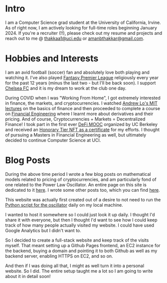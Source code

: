 # Intro

I am a Computer Science grad student at the University of California, Irvine. As of right now, I am actively looking for full-time roles beginning January 2024. If you're a recruiter (!!), please check out my resume and projects and reach out to me @ [thakkaa1@uci.edu](mailto:thakkaa1@uci.edu) or [amanbthakkar@gmail.com](mailto:amanbthakkar@gmail.com).

# Hobbies and Interests

I am an avid football (soccer) fan and absolutely love both playing and watching it. I've also played [Fantasy Premier League](https://fantasy.premierleague.com/) religiously every year for the past 12 years (minus the last two - but I'll be back soon). I support [Chelsea FC](https://www.chelseafc.com/en) and it is my dream to work at the club one day.

During COVID when I was "Working From Home", I got extremely interested in finance, the markets, and cryptocurrencies. I watched [Andrew Lo's MIT lectures](https://ocw.mit.edu/courses/15-401-finance-theory-i-fall-2008/pages/video-lectures-and-slides/) on the basics of finance and then proceeded to complete a course on [Financial Engineering](https://www.coursera.org/specializations/financialengineering) where I learnt more about derivatives and their pricing. And of course, Cryptocurrencies + Markets = Decentralized Finance! I took part in the first ever [DeFi MOOC](https://defi-learning.org/f22) organized by UC Berkeley and received an [Honorary Tier NFT as a certificate](https://www.linkedin.com/feed/update/urn:li:activity:6965659384886538240/) for my efforts. I thought of pursuing a Masters in Financial Engineering as well, but ultimately decided to continue Computer Science at UCI.

# Blog Posts

During the above time period I wrote a few blog posts on mathematical models related to pricing of cryptocurrencies, and am particularly fond of one related to the Power Law Oscillator. An entire page on this site is dedicated to it [here](https://www.amanthakkar.com/btc-indicator). I wrote some other posts too, which you can find [here](https://medium.com/@amanbthakkar).

This website was actually first created out of a desire to not need to run the [Python script for the oscillator](https://github.com/amanbthakkar/crypto_finance/blob/master/Power%20Oscillator.ipynb) daily on my local machine.

I wanted to host it somewhere so I could just look it up daily. I thought I'd share it with everyone, but then I thought I'd want to see how I could keep track of how many people actually visited my website. I could have used Google Analytics but I didn't want to.

So I decided to create a full-stack website and keep track of the visits myself. That meant setting up a Github Pages frontend, an EC2 instance for the backend, buying a domain and pointing it to both Github as well as my backend server, enabling HTTPS on EC2, and so on.

And then if I was doing all that, I might as well turn it into a personal website. So I did. The entire setup taught me a lot so I am going to write about it in detail soon!
